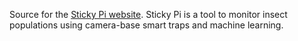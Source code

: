 Source for the [Sticky Pi website](https://sticky-pi.github.io).
Sticky Pi is a tool to monitor insect populations using camera-base smart traps and machine learning.
